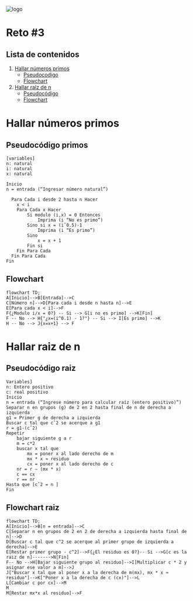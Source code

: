 ![logo](https://camo.githubusercontent.com/a12903c4e2f58575622e5cc1222df41a66748bec5311fb8b769d680428dbb9ff/68747470733a2f2f692e6962622e636f2f767652785072622f412d616469722d756e2d742d74756c6f2e706e67)
# Reto #3 
## Lista de contenidos
1. [Hallar números primos](#hallar-números-primos)
      - [Pseudocodigo](#pseudocódigo-primos)
      - [Flowchart](#flowchart)
2. [Hallar raiz de n](#hallar-raiz-de-n)
      - [Pseudocódigo](#pseudocódigo-raiz)
      - [Flowchart](#flowchart-raiz)

# Hallar números primos
## Pseudocódigo primos 
```pseudocode
[variables]
n: natural
i: natural
x: natural

Inicio
n = entrada (“Ingresar número natural”)

  Para Cada i desde 2 hasta n Hacer 
  	x < i 
  	Para Cada x Hacer
  		Si modulo (i,x) = 0 Entonces 
  			Imprima (i “No es primo”)
  		Sino si x = (iˆ0.5)-1 
  			Imprima (i “Es primo”) 
  		Sino 
  			x = x + 1 
  		Fin si
  	Fin Para Cada
  Fin Para Cada 
Fin 

```
## Flowchart
```mermaid
flowchart TD;
A[Inicio]-->B[Entrada]-->C
C[Número n]-->D[Para cada i desde n hasta n]-->E 
E[Para cada x < i]-->F
F{¿Modulo i/x = 0?} -- Si --> G[i no es primo] -->K[Fin]
F -- No --> H{"¿x=(i^0.1) - 1?"} -- Si --> I[Es primo] -->K
H -- No --> J{x=x+1} --> F
```

# Hallar raiz de n

## Pseudocódigo raiz
```pseudocode
Variables]
n: Entero positivo
c: real positivo 
Inicio
n = entrada (“Ingrese número para calcular raíz (entero positivo)”)
Separar n en grupos (g) de 2 en 2 hasta final de n de derecha a izquierda 
g1 = Primer g de derecha a izquierda 
Buscar c tal que cˆ2 se acerque a g1 
r = g1-(cˆ2) 
Repetir
	bajar siguiente g a r
	m = c*2 
	buscar x tal que 
		mx = poner x al lado derecho de m
		mx * x ≈ residuo 
		cx = poner x al lado derecho de c 
	nr = r – (mx * x) 
	c == cx
	r == nr 
Hasta que [cˆ2 = n ] 
Fin
```
## Flowchart raiz
```mermaid
flowchart TD;
A[Inicio]-->B[n = entrada]-->C
C[Separar n en grupos de 2 en 2 de derecha a izquierda hasta final de n]-->D 
D[Buscar c tal que c^2 se acerque al primer grupo de izquierda a derecha]-->E
E[Restar primer grupo - c^2]-->F{¿El residuo es 0?}-- Si -->G[c es la raiz de n]------->N[Fin]
F-- No -->H[Bajar siguiente grupo al residuo]-->I[Multiplicar c * 2 y asignar ese valor a m]-->J
J["Buscar x tal que al poner x a la derecha de m(mx), mx * x ≈ residuo"]-->K["Poner x a la derecha de c (cx)"]-->L
L[Cambiar c por cx]-->M
M
M[Restar mx*x al residuo]-->F
```

